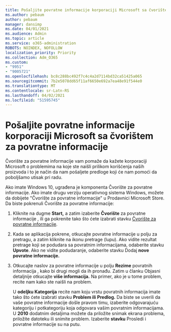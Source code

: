 ```yaml
---
title: Pošaljite povratne informacije korporaciji Microsoft sa čvorištem za povratne informacije
ms.author: pebaum
author: pebaum
manager: dansimp
ms.date: 04/01/2021
ms.audience: Admin
ms.topic: article
ms.service: o365-administration
ROBOTS: NOINDEX, NOFOLLOW
localization_priority: Priority
ms.collection: Adm_O365
ms.custom:
- "9951"
- "9005721"
ms.openlocfilehash: bc8c288bc492f7c4c4a2d7114bd32ca51425a065
ms.sourcegitcommit: 7b2e5078dd65f11af6650e692a7ea48e91f544e0
ms.translationtype: MT
ms.contentlocale: sr-Latn-RS
ms.lasthandoff: 04/02/2021
ms.locfileid: "51595745"
---
```

# <a name="send-feedback-to-microsoft-with-feedback-hub"></a>Pošaljite povratne informacije korporaciji Microsoft sa čvorištem za povratne informacije

Čvorište za povratne informacije vam pomaže da kažete korporaciji Microsoft o problemima na koje ste naišli prilikom korišćenja naših proizvoda i to je način da nam pošaljete predloge koji će nam pomoći da poboljšamo utisak pri radu.

Ako imate Windows 10, ugrađena je komponenta Čvorište za povratne informacije. Ako imate drugu verziju operativnog sistema Windows, možete da dobijete "Čvorište za povratne informacije" u Prodavnici Microsoft Store. Da biste pokrenuli Čvorište za povratne informacije: 

1. Kliknite na dugme **Start,** a zatim izaberite **Čvorište** za povratne informacije , ili ga pokrenite tako što ćete izabrati stavku [Čvorište za povratne informacije](feedback-hub://).

1. Kada se aplikacija pokrene, otkucajte povratne informacije u polju za pretragu, a zatim kliknite na ikonu pretrage (lupu). Ako vidite rezultat pretrage koji se podudara sa povratnim informacijama, odaberite stavku **Upvote**. Ako ne vidite podudaranje, odaberite stavku Dodaj **nove povratne informacije.**

1. Otkucajte naslov za povratne informacije u polju **Rezime** povratnih informacija , kako bi drugi mogli da ih pronađu. Zatim u članku Objasni detaljnije otkucajte **više informacija.** Na primer, ako je u tome problem, recite nam kako ste naišli na problem.

    U **odeljku Kategorija** recite nam koju vrstu povratnih informacija imate tako što ćete izabrati stavku **Problem ili** **Predlog.** Da biste se uverili da vaše povratne informacije došle pravom timu, izaberite odgovarajuću kategoriju i potkategoriju koja odgovara vašim povratnim informacijama. U **2010** dodatnim detaljima možete da priložite snimak ekrana problema, priložite datoteku ili snimite problem. Izaberite **stavku** Prosledi i povratne informacije su na putu.


